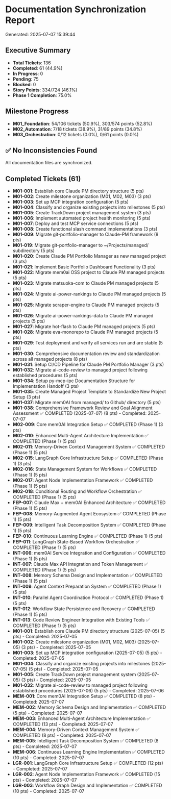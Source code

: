 # Documentation Synchronization Report
Generated: 2025-07-07 15:39:44

## Executive Summary
- **Total Tickets**: 136
- **Completed**: 61 (44.9%)
- **In Progress**: 0
- **Pending**: 75
- **Blocked**: 0
- **Story Points**: 334/724 (46.1%)
- **Phase 1 Completion**: 75.0%

## Milestone Progress
- **M01_Foundation**: 54/106 tickets (50.9%), 303/574 points (52.8%)
- **M02_Automation**: 7/18 tickets (38.9%), 31/89 points (34.8%)
- **M03_Orchestration**: 0/12 tickets (0.0%), 0/61 points (0.0%)

## ✅ No Inconsistencies Found
All documentation files are synchronized.

## Completed Tickets (61)
- **M01-001**: Establish core Claude PM directory structure (5 pts)
- **M01-002**: Create milestone organization (M01, M02, M03) (3 pts)
- **M01-003**: Set up MCP integration configuration (5 pts)
- **M01-004**: Classify and organize existing projects into milestones (5 pts)
- **M01-005**: Create TrackDown project management system (3 pts)
- **M01-006**: Implement automated project health monitoring (5 pts)
- **M01-007**: Deploy and test MCP service connections (5 pts)
- **M01-008**: Create functional slash command implementations (3 pts)
- **M01-009**: Migrate git-portfolio-manager to Claude-PM framework (8 pts)
- **M01-019**: Migrate git-portfolio-manager to ~/Projects/managed/ subdirectory (5 pts)
- **M01-020**: Create Claude PM Portfolio Manager as new managed project (3 pts)
- **M01-021**: Implement Basic Portfolio Dashboard Functionality (3 pts)
- **M01-022**: Migrate mem0ai OSS project to Claude PM managed projects (5 pts)
- **M01-023**: Migrate matsuoka-com to Claude PM managed projects (5 pts)
- **M01-024**: Migrate ai-power-rankings to Claude PM managed projects (5 pts)
- **M01-025**: Migrate scraper-engine to Claude PM managed projects (5 pts)
- **M01-026**: Migrate ai-power-rankings-data to Claude PM managed projects (5 pts)
- **M01-027**: Migrate hot-flash to Claude PM managed projects (5 pts)
- **M01-028**: Migrate eva-monorepo to Claude PM managed projects (5 pts)
- **M01-029**: Test deployment and verify all services run and are stable (5 pts)
- **M01-030**: Comprehensive documentation review and standardization across all managed projects (8 pts)
- **M01-031**: Setup CI/CD Pipeline for Claude PM Portfolio Manager (3 pts)
- **M01-032**: Migrate ai-code-review to managed project following established procedures (5 pts)
- **M01-034**: Setup py-mcp-ipc Documentation Structure for Implementation Handoff (3 pts)
- **M01-035**: Create Managed Project Template to Standardize New Project Setup (3 pts)
- **M01-037**: Migrate mem0AI from managed/ to Github/ directory (5 pts)
- **M01-038**: Comprehensive Framework Review and Goal Alignment Assessment ✅ COMPLETED (2025-07-07) (8 pts) - Completed: 2025-07-07
- **M02-009**: Core mem0AI Integration Setup ✅ COMPLETED (Phase 1) (3 pts)
- **M02-010**: Enhanced Multi-Agent Architecture Implementation ✅ COMPLETED (Phase 1) (5 pts)
- **M02-011**: Memory-Driven Context Management System ✅ COMPLETED (Phase 1) (5 pts)
- **M02-015**: LangGraph Core Infrastructure Setup ✅ COMPLETED (Phase 1) (3 pts)
- **M02-016**: State Management System for Workflows ✅ COMPLETED (Phase 1) (5 pts)
- **M02-017**: Agent Node Implementation Framework ✅ COMPLETED (Phase 1) (5 pts)
- **M02-018**: Conditional Routing and Workflow Orchestration ✅ COMPLETED (Phase 1) (5 pts)
- **FEP-007**: Claude Max + mem0AI Enhanced Architecture ✅ COMPLETED (Phase 1) (5 pts)
- **FEP-008**: Memory-Augmented Agent Ecosystem ✅ COMPLETED (Phase 1) (5 pts)
- **FEP-009**: Intelligent Task Decomposition System ✅ COMPLETED (Phase 1) (5 pts)
- **FEP-010**: Continuous Learning Engine ✅ COMPLETED (Phase 1) (5 pts)
- **FEP-011**: LangGraph State-Based Workflow Orchestration ✅ COMPLETED (Phase 1) (5 pts)
- **INT-006**: mem0AI Service Integration and Configuration ✅ COMPLETED (Phase 1) (5 pts)
- **INT-007**: Claude Max API Integration and Token Management ✅ COMPLETED (Phase 1) (5 pts)
- **INT-008**: Memory Schema Design and Implementation ✅ COMPLETED (Phase 1) (5 pts)
- **INT-009**: Agent Context Preparation System ✅ COMPLETED (Phase 1) (5 pts)
- **INT-010**: Parallel Agent Coordination Protocol ✅ COMPLETED (Phase 1) (5 pts)
- **INT-012**: Workflow State Persistence and Recovery ✅ COMPLETED (Phase 1) (5 pts)
- **INT-013**: Code Review Engineer Integration with Existing Tools ✅ COMPLETED (Phase 1) (5 pts)
- **M01-001**: Establish core Claude PM directory structure (2025-07-05) (5 pts) - Completed: 2025-07-05
- **M01-002**: Create milestone organization (M01, M02, M03) (2025-07-05) (3 pts) - Completed: 2025-07-05
- **M01-003**: Set up MCP integration configuration (2025-07-05) (5 pts) - Completed: 2025-07-05
- **M01-004**: Classify and organize existing projects into milestones (2025-07-05) (5 pts) - Completed: 2025-07-05
- **M01-005**: Create TrackDown project management system (2025-07-05) (3 pts) - Completed: 2025-07-05
- **M01-032**: Migrate ai-code-review to managed project following established procedures (2025-07-06) (5 pts) - Completed: 2025-07-06
- **MEM-001**: Core mem0AI Integration Setup ✅ COMPLETED (8 pts) - Completed: 2025-07-07
- **MEM-002**: Memory Schema Design and Implementation ✅ COMPLETED (5 pts) - Completed: 2025-07-07
- **MEM-003**: Enhanced Multi-Agent Architecture Implementation ✅ COMPLETED (13 pts) - Completed: 2025-07-07
- **MEM-004**: Memory-Driven Context Management System ✅ COMPLETED (8 pts) - Completed: 2025-07-07
- **MEM-005**: Intelligent Task Decomposition System ✅ COMPLETED (8 pts) - Completed: 2025-07-07
- **MEM-006**: Continuous Learning Engine Implementation ✅ COMPLETED (10 pts) - Completed: 2025-07-07
- **LGR-001**: LangGraph Core Infrastructure Setup ✅ COMPLETED (12 pts) - Completed: 2025-07-07
- **LGR-002**: Agent Node Implementation Framework ✅ COMPLETED (15 pts) - Completed: 2025-07-07
- **LGR-003**: Workflow Graph Design and Implementation ✅ COMPLETED (10 pts) - Completed: 2025-07-07

